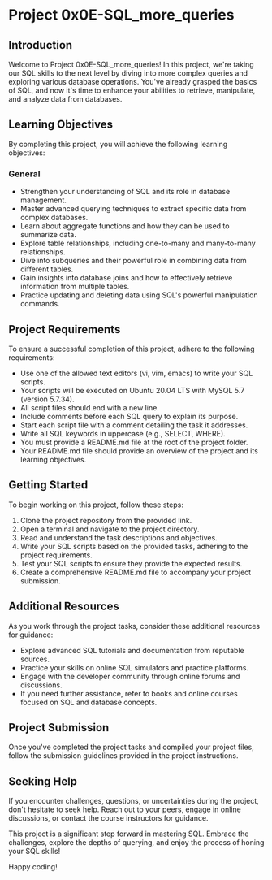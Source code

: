 # Project 0x0E-SQL_more_queries

## Introduction

Welcome to Project 0x0E-SQL_more_queries! In this project, we're taking our SQL skills to the next level by diving into more complex queries and exploring various database operations. You've already grasped the basics of SQL, and now it's time to enhance your abilities to retrieve, manipulate, and analyze data from databases.

## Learning Objectives

By completing this project, you will achieve the following learning objectives:

### General

- Strengthen your understanding of SQL and its role in database management.
- Master advanced querying techniques to extract specific data from complex databases.
- Learn about aggregate functions and how they can be used to summarize data.
- Explore table relationships, including one-to-many and many-to-many relationships.
- Dive into subqueries and their powerful role in combining data from different tables.
- Gain insights into database joins and how to effectively retrieve information from multiple tables.
- Practice updating and deleting data using SQL's powerful manipulation commands.

## Project Requirements

To ensure a successful completion of this project, adhere to the following requirements:

- Use one of the allowed text editors (vi, vim, emacs) to write your SQL scripts.
- Your scripts will be executed on Ubuntu 20.04 LTS with MySQL 5.7 (version 5.7.34).
- All script files should end with a new line.
- Include comments before each SQL query to explain its purpose.
- Start each script file with a comment detailing the task it addresses.
- Write all SQL keywords in uppercase (e.g., SELECT, WHERE).
- You must provide a README.md file at the root of the project folder.
- Your README.md file should provide an overview of the project and its learning objectives.

## Getting Started

To begin working on this project, follow these steps:

1. Clone the project repository from the provided link.
2. Open a terminal and navigate to the project directory.
3. Read and understand the task descriptions and objectives.
4. Write your SQL scripts based on the provided tasks, adhering to the project requirements.
5. Test your SQL scripts to ensure they provide the expected results.
6. Create a comprehensive README.md file to accompany your project submission.

## Additional Resources

As you work through the project tasks, consider these additional resources for guidance:

- Explore advanced SQL tutorials and documentation from reputable sources.
- Practice your skills on online SQL simulators and practice platforms.
- Engage with the developer community through online forums and discussions.
- If you need further assistance, refer to books and online courses focused on SQL and database concepts.

## Project Submission

Once you've completed the project tasks and compiled your project files, follow the submission guidelines provided in the project instructions.

## Seeking Help

If you encounter challenges, questions, or uncertainties during the project, don't hesitate to seek help. Reach out to your peers, engage in online discussions, or contact the course instructors for guidance.

This project is a significant step forward in mastering SQL. Embrace the challenges, explore the depths of querying, and enjoy the process of honing your SQL skills!

Happy coding!
